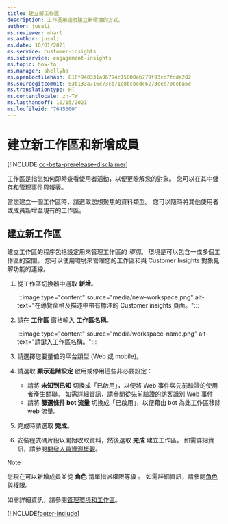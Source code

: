 ```yaml
---
title: 建立新工作區
description: 工作區用途及建立新環境的方式。
author: jusali
ms.reviewer: mhart
ms.author: jusali
ms.date: 10/01/2021
ms.service: customer-insights
ms.subservice: engagement-insights
ms.topic: how-to
ms.manager: shellyha
ms.openlocfilehash: 816f948331a06794c15000eb779f93cc7fdda202
ms.sourcegitcommit: 53b133a716c73cb71e8bcbedc6273cec70ceba6c
ms.translationtype: HT
ms.contentlocale: zh-TW
ms.lasthandoff: 10/15/2021
ms.locfileid: "7645300"
---
```

# <a name="create-a-new-workspace-and-add-members"></a>建立新工作區和新增成員

[!INCLUDE [cc-beta-prerelease-disclaimer](includes/cc-beta-prerelease-disclaimer.md)]

工作區是指您如何即時查看使用者活動，以便更瞭解您的對象。 您可以在其中儲存和管理事件與報表。

當您建立一個工作區時，請選取您想聚焦的資料類型。 您可以隨時將其他使用者或成員新增至現有的工作區。 

## <a name="create-a-new-workspace"></a>建立新工作區

建立工作區的程序包括設定用來管理工作區的 *環境*。 環境是可以包含一或多個工作區的空間。 您可以使用環境來管理您的工作區和與 Customer Insights 對象見解功能的連線。

1. 從工作區切換器中選取 **新增**。

   :::image type="content" source="media/new-workspace.png" alt-text="在導覽窗格及描述中帶有標注的 Customer insights 頁面。":::

1. 請在 **工作區** 窗格輸入 **工作區名稱**。

   :::image type="content" source="media/workspace-name.png" alt-text="請鍵入工作區名稱。":::

1. 請選擇您要量值的平台類型 (Web 或 mobile)。

1. 請選取 **顯示進階設定** 啟用或停用這些非必要設定：

   - 請將 **未知到已知** 切換成「已啟用」，以便將 Web 事件與先前驗證的使用者產生關聯。 如需詳細資訊，請參閱[從先前驗證的訪客識別 Web 事件](unknown-to-known.md)
   - 請將 **篩選條件 bot 流量** 切換成「已啟用」，以便藉由 bot 為此工作區移除 web 流量。 

1. 完成時請選取 **完成**。 

1. 安裝程式碼片段以開始收取資料，然後選取 **完成** 建立工作區。 如需詳細資訊，請參閱[開發人員資源概觀](developer-resources.md)。

> [!NOTE]
> 您現在可以新增成員並從 **角色** 清單指派權限等級 。 如需詳細資訊，請參閱[角色與權限](user-roles.md)。 

如需詳細資訊，請參閱[管理環境和工作區](manage-environments-workspaces.md)。


[!INCLUDE[footer-include](../includes/footer-banner.md)]
